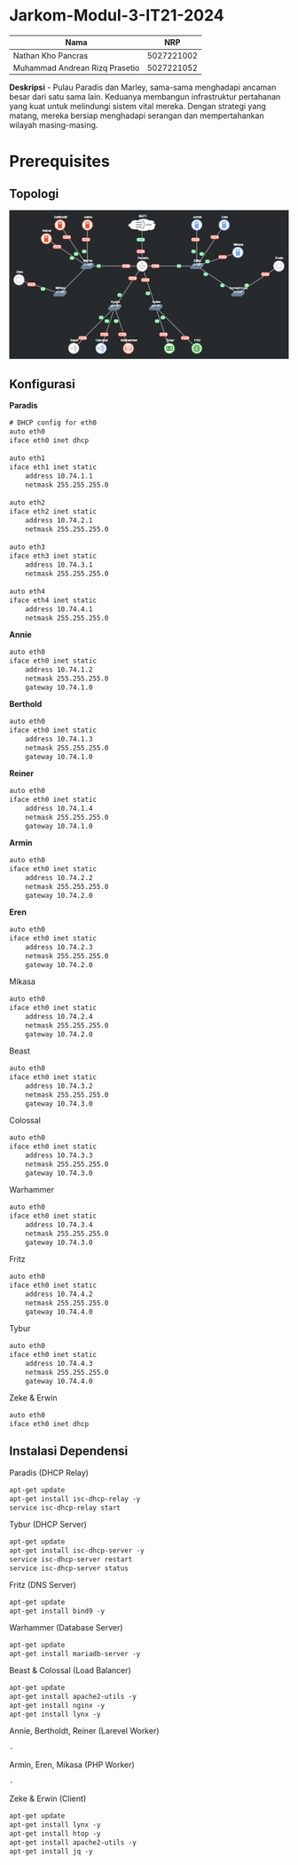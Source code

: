 # Jarkom-Modul-3-IT21-2024

|Nama  | NRP |
|--|--|
| Nathan Kho Pancras | 5027221002 |
| Muhammad Andrean Rizq Prasetio | 5027221052 |

**Deskripsi** - Pulau Paradis dan Marley, sama-sama menghadapi ancaman besar dari satu sama lain. Keduanya membangun infrastruktur pertahanan yang kuat untuk melindungi sistem vital mereka. Dengan strategi yang matang, mereka bersiap menghadapi serangan dan mempertahankan wilayah masing-masing.

# Prerequisites

## Topologi

![alt text](assets/topologi.png)

## Konfigurasi

**Paradis**
```
# DHCP config for eth0
auto eth0
iface eth0 inet dhcp

auto eth1
iface eth1 inet static
	address 10.74.1.1
	netmask 255.255.255.0

auto eth2
iface eth2 inet static
	address 10.74.2.1
	netmask 255.255.255.0

auto eth3
iface eth3 inet static
	address 10.74.3.1
	netmask 255.255.255.0

auto eth4
iface eth4 inet static
	address 10.74.4.1
	netmask 255.255.255.0
```

**Annie**
```
auto eth0
iface eth0 inet static
	address 10.74.1.2
	netmask 255.255.255.0
	gateway 10.74.1.0
```

**Berthold**
```
auto eth0
iface eth0 inet static
	address 10.74.1.3
	netmask 255.255.255.0
	gateway 10.74.1.0
```

**Reiner**
```
auto eth0
iface eth0 inet static
	address 10.74.1.4
	netmask 255.255.255.0
	gateway 10.74.1.0
```

**Armin**
```
auto eth0
iface eth0 inet static
	address 10.74.2.2
	netmask 255.255.255.0
	gateway 10.74.2.0
```

**Eren**
```
auto eth0
iface eth0 inet static
	address 10.74.2.3
	netmask 255.255.255.0
	gateway 10.74.2.0
```

Mikasa
```
auto eth0
iface eth0 inet static
	address 10.74.2.4
	netmask 255.255.255.0
	gateway 10.74.2.0
```

Beast
```
auto eth0
iface eth0 inet static
	address 10.74.3.2
	netmask 255.255.255.0
	gateway 10.74.3.0
```

Colossal
```
auto eth0
iface eth0 inet static
	address 10.74.3.3
	netmask 255.255.255.0
	gateway 10.74.3.0
```

Warhammer
```
auto eth0
iface eth0 inet static
	address 10.74.3.4
	netmask 255.255.255.0
	gateway 10.74.3.0
```

Fritz
```
auto eth0
iface eth0 inet static
	address 10.74.4.2
	netmask 255.255.255.0
	gateway 10.74.4.0
```

Tybur
```
auto eth0
iface eth0 inet static
	address 10.74.4.3
	netmask 255.255.255.0
	gateway 10.74.4.0
```

Zeke & Erwin
```
auto eth0
iface eth0 inet dhcp
```

## Instalasi Dependensi

Paradis (DHCP Relay)
```
apt-get update
apt-get install isc-dhcp-relay -y
service isc-dhcp-relay start
```

Tybur (DHCP Server)
```
apt-get update
apt-get install isc-dhcp-server -y
service isc-dhcp-server restart
service isc-dhcp-server status
```

Fritz (DNS Server)
```
apt-get update
apt-get install bind9 -y
```

Warhammer (Database Server)
```
apt-get update
apt-get install mariadb-server -y
```

Beast & Colossal (Load Balancer)
```
apt-get update
apt-get install apache2-utils -y
apt-get install nginx -y
apt-get install lynx -y
```

Annie, Bertholdt, Reiner (Larevel Worker)
```
-
```

Armin, Eren, Mikasa (PHP Worker)
```
-
```

Zeke & Erwin (Client)
```
apt-get update
apt-get install lynx -y
apt-get install htop -y
apt-get install apache2-utils -y
apt-get install jq -y
```
